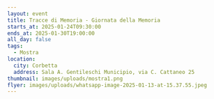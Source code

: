 ```yaml
---
layout: event
title: Tracce di Memoria - Giornata della Memoria
starts_at: 2025-01-24T09:30:00
ends_at: 2025-01-30T19:00:00
all_day: false
tags:
  - Mostra
location:
  city: Corbetta
  address: Sala A. Gentileschi Municipio, via C. Cattaneo 25
thumbnail: images/uploads/mostra1.png
flyer: images/uploads/whatsapp-image-2025-01-13-at-15.37.55.jpeg
---
```

